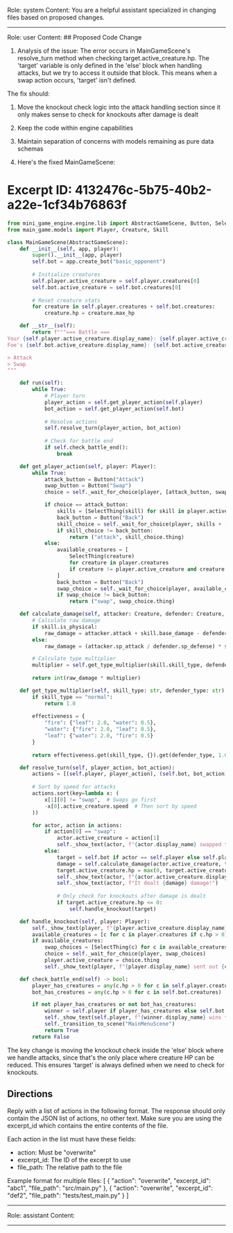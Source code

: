Role: system
Content: You are a helpful assistant specialized in changing files based on proposed changes.
__________________
Role: user
Content: ## Proposed Code Change
1. Analysis of the issue:
The error occurs in MainGameScene's resolve_turn method when checking target.active_creature.hp. The 'target' variable is only defined in the 'else' block when handling attacks, but we try to access it outside that block. This means when a swap action occurs, 'target' isn't defined.

The fix should:
1. Move the knockout check logic into the attack handling section since it only makes sense to check for knockouts after damage is dealt
2. Keep the code within engine capabilities
3. Maintain separation of concerns with models remaining as pure data schemas

2. Here's the fixed MainGameScene:

# Excerpt ID: 4132476c-5b75-40b2-a22e-1cf34b76863f
```python main_game/scenes/main_game_scene.py
from mini_game_engine.engine.lib import AbstractGameScene, Button, SelectThing
from main_game.models import Player, Creature, Skill

class MainGameScene(AbstractGameScene):
    def __init__(self, app, player):
        super().__init__(app, player)
        self.bot = app.create_bot("basic_opponent")
        
        # Initialize creatures
        self.player.active_creature = self.player.creatures[0]
        self.bot.active_creature = self.bot.creatures[0]
        
        # Reset creature stats
        for creature in self.player.creatures + self.bot.creatures:
            creature.hp = creature.max_hp

    def __str__(self):
        return f"""=== Battle ===
Your {self.player.active_creature.display_name}: {self.player.active_creature.hp}/{self.player.active_creature.max_hp} HP
Foe's {self.bot.active_creature.display_name}: {self.bot.active_creature.hp}/{self.bot.active_creature.max_hp} HP

> Attack
> Swap
"""

    def run(self):
        while True:
            # Player turn
            player_action = self.get_player_action(self.player)
            bot_action = self.get_player_action(self.bot)
            
            # Resolve actions
            self.resolve_turn(player_action, bot_action)
            
            # Check for battle end
            if self.check_battle_end():
                break

    def get_player_action(self, player: Player):
        while True:
            attack_button = Button("Attack")
            swap_button = Button("Swap")
            choice = self._wait_for_choice(player, [attack_button, swap_button])

            if choice == attack_button:
                skills = [SelectThing(skill) for skill in player.active_creature.skills]
                back_button = Button("Back")
                skill_choice = self._wait_for_choice(player, skills + [back_button])
                if skill_choice != back_button:
                    return ("attack", skill_choice.thing)
            else:
                available_creatures = [
                    SelectThing(creature) 
                    for creature in player.creatures 
                    if creature != player.active_creature and creature.hp > 0
                ]
                back_button = Button("Back")
                swap_choice = self._wait_for_choice(player, available_creatures + [back_button])
                if swap_choice != back_button:
                    return ("swap", swap_choice.thing)

    def calculate_damage(self, attacker: Creature, defender: Creature, skill: Skill) -> int:
        # Calculate raw damage
        if skill.is_physical:
            raw_damage = attacker.attack + skill.base_damage - defender.defense
        else:
            raw_damage = (attacker.sp_attack / defender.sp_defense) * skill.base_damage

        # Calculate type multiplier
        multiplier = self.get_type_multiplier(skill.skill_type, defender.creature_type)
        
        return int(raw_damage * multiplier)

    def get_type_multiplier(self, skill_type: str, defender_type: str) -> float:
        if skill_type == "normal":
            return 1.0
        
        effectiveness = {
            "fire": {"leaf": 2.0, "water": 0.5},
            "water": {"fire": 2.0, "leaf": 0.5},
            "leaf": {"water": 2.0, "fire": 0.5}
        }
        
        return effectiveness.get(skill_type, {}).get(defender_type, 1.0)

    def resolve_turn(self, player_action, bot_action):
        actions = [(self.player, player_action), (self.bot, bot_action)]
        
        # Sort by speed for attacks
        actions.sort(key=lambda x: (
            x[1][0] != "swap",  # Swaps go first
            -x[0].active_creature.speed  # Then sort by speed
        ))

        for actor, action in actions:
            if action[0] == "swap":
                actor.active_creature = action[1]
                self._show_text(actor, f"{actor.display_name} swapped to {action[1].display_name}!")
            else:
                target = self.bot if actor == self.player else self.player
                damage = self.calculate_damage(actor.active_creature, target.active_creature, action[1])
                target.active_creature.hp = max(0, target.active_creature.hp - damage)
                self._show_text(actor, f"{actor.active_creature.display_name} used {action[1].display_name}!")
                self._show_text(actor, f"It dealt {damage} damage!")
                
                # Only check for knockouts after damage is dealt
                if target.active_creature.hp <= 0:
                    self.handle_knockout(target)

    def handle_knockout(self, player: Player):
        self._show_text(player, f"{player.active_creature.display_name} was knocked out!")
        available_creatures = [c for c in player.creatures if c.hp > 0]
        if available_creatures:
            swap_choices = [SelectThing(c) for c in available_creatures]
            choice = self._wait_for_choice(player, swap_choices)
            player.active_creature = choice.thing
            self._show_text(player, f"{player.display_name} sent out {choice.thing.display_name}!")

    def check_battle_end(self) -> bool:
        player_has_creatures = any(c.hp > 0 for c in self.player.creatures)
        bot_has_creatures = any(c.hp > 0 for c in self.bot.creatures)

        if not player_has_creatures or not bot_has_creatures:
            winner = self.player if player_has_creatures else self.bot
            self._show_text(self.player, f"{winner.display_name} wins the battle!")
            self._transition_to_scene("MainMenuScene")
            return True
        return False
```

The key change is moving the knockout check inside the 'else' block where we handle attacks, since that's the only place where creature HP can be reduced. This ensures 'target' is always defined when we need to check for knockouts.

## Directions
Reply with a list of actions in the following format. The response should only contain the JSON list of actions, no other text.
Make sure you are using the excerpt_id which contains the entire contents of the file.

Each action in the list must have these fields:
- action: Must be "overwrite"
- excerpt_id: The ID of the excerpt to use
- file_path: The relative path to the file

Example format for multiple files:
[
    {
        "action": "overwrite",
        "excerpt_id": "abc1",
        "file_path": "src/main.py"
    },
    {
        "action": "overwrite",
        "excerpt_id": "def2",
        "file_path": "tests/test_main.py"
    }
]
__________________
Role: assistant
Content: 
__________________
